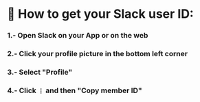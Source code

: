 # 🔎 How to get your Slack user ID:  

### 1.- Open Slack on your App or on the web

### 2.- Click your profile picture in the bottom left corner

### 3.- Select "Profile"

### 4.- Click `⋮` and then "Copy member ID"
